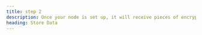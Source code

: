 ```yaml
---
title: step 2
description: Once your node is set up, it will receive pieces of encrypted files. Later, you’ll share the file pieces when a client requests them and be compensated for the bandwidth used in the transfer.
heading: Store Data
---
```


